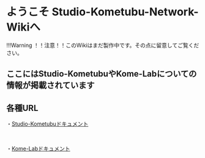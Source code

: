 # ようこそ Studio-Kometubu-Network-Wikiへ

!!!Warning
    ！！注意！！このWikiはまだ製作中です。その点に留意してご覧ください。

## ここにはStudio-KometubuやKome-Labについての情報が掲載されています

## 各種URL

・[Studio-Kometubuドキュメント](./1-Studio-Kometubu)

</br>

・[Kome-Labドキュメント](./2-Kome-lab)

